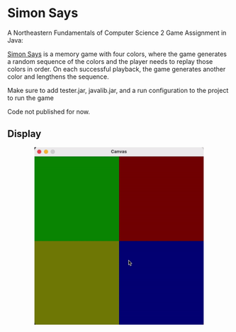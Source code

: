 # Simon Says
A Northeastern Fundamentals of Computer Science 2 Game Assignment in Java:

[Simon Says](https://www.mathsisfun.com/games/simon-says.html) 
is a memory game with four colors, where the game generates a random sequence of the colors and the player needs to replay those colors in order. 
On each successful playback, the game generates another color and lengthens the sequence.

Make sure to add tester.jar, javalib.jar, and a run configuration to the project to run the game


Code not published for now.

## Display
<p align="center">
  <img src= "https://github.com/alexsun2/simon-says/blob/main/Simon.gif" alt="Wordle Display" height="400"/>
</p>
